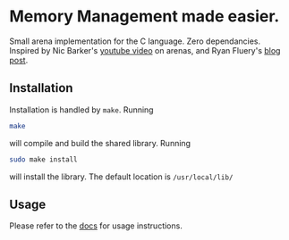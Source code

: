 # Memory Management made easier.

Small arena implementation for the C language. Zero dependancies.
Inspired by Nic Barker's [youtube video](https://youtu.be/hI9aN8ZG4vg) on arenas,
and Ryan Fluery's [blog post](https://www.rfleury.com/p/untangling-lifetimes-the-arena-allocator).

## Installation
Installation is handled by `make`. Running 
```bash
make 
```
will compile and build the shared library. Running 
```bash
sudo make install
```
will install the library. The default location is `/usr/local/lib/`

## Usage
Please refer to the [docs](./docs/docs.md) for usage instructions.

